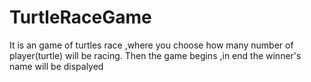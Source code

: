 # TurtleRaceGame
It is an game of turtles race ,where you choose how many number of player(turtle) will be racing.  Then the game begins ,in end the winner's name will be dispalyed
